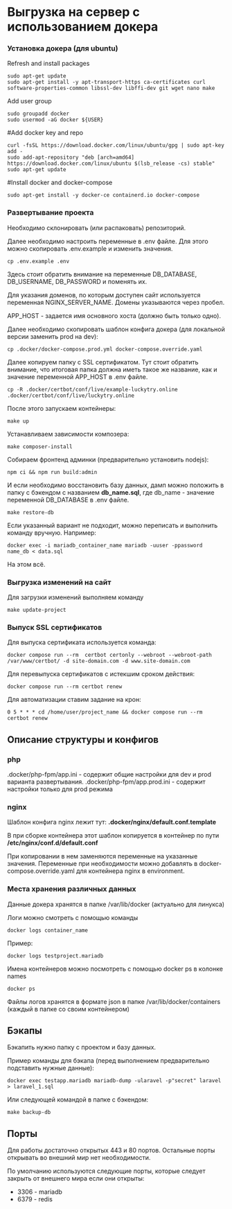 # Выгрузка на сервер с использованием докера

### Установка докера (для ubuntu)

Refresh and install packages

```shell
sudo apt-get update
sudo apt-get install -y apt-transport-https ca-certificates curl software-properties-common libssl-dev libffi-dev git wget nano make
```

Add user group

```shell
sudo groupadd docker
sudo usermod -aG docker ${USER}
```

#Add docker key and repo

```shell
curl -fsSL https://download.docker.com/linux/ubuntu/gpg | sudo apt-key add -
sudo add-apt-repository "deb [arch=amd64] https://download.docker.com/linux/ubuntu $(lsb_release -cs) stable"
sudo apt-get update
```

#Install docker and docker-compose

```shell
sudo apt-get install -y docker-ce containerd.io docker-compose
```

### Развертывание проекта

Необходимо склонировать (или распаковать) репозиторий.

Далее необходимо настроить переменные в .env файле. Для этого можно скопировать .env.example и изменить значения.

```shell
cp .env.example .env
```

Здесь стоит обратить внимание на переменные DB_DATABASE, DB_USERNAME, DB_PASSWORD и поменять их.

Для указания доменов, по которым доступен сайт используется переменная NGINX_SERVER_NAME. Домены указываются через пробел.

APP_HOST - задается имя основного хоста (должно быть только одно).

Далее необходимо скопировать шаблон конфига докера (для локальной версии заменить prod на dev):

```shell
cp .docker/docker-compose.prod.yml docker-compose.override.yaml
```

Далее копируем папку с SSL сертификатом. Тут стоит обратить внимание, что итоговая папка должна иметь такое же название, как и значение переменной APP_HOST в .env файле.

```shell
cp -R .docker/certbot/conf/live/example-luckytry.online .docker/certbot/conf/live/luckytry.online
```

После этого запускаем контейнеры:

```shell
make up
```

Устанавливаем зависимости композера:

```shell
make composer-install
```

Собираем фронтенд админки (предварительно установить nodejs):

```shell
npm ci && npm run build:admin
```

И если необходимо восстановить базу данных, дамп можно положить в папку с бэкендом с названием **db_name.sql**, где db_name - значение переменной DB_DATABASE в .env файле.

```shell
make restore-db
```

Если указанный вариант не подходит, можно переписать и выполнить команду вручную.
Например:

```shell
docker exec -i mariadb_container_name mariadb -uuser -ppassword name_db < data.sql
```

На этом всё.

### Выгрузка изменений на сайт

Для загрузки изменений выполняем команду

```shell
make update-project
```

### Выпуск SSL сертификатов

Для выпуска сертификата используется команда:

```shell
docker compose run --rm  certbot certonly --webroot --webroot-path /var/www/certbot/ -d site-domain.com -d www.site-domain.com
```

Для перевыпуска сертификатов с истекшим сроком действия:

```shell
docker compose run --rm certbot renew
```

Для автоматизации ставим задание на крон:

`0 5 * * * cd /home/user/project_name && docker compose run --rm certbot renew`

## Описание структуры и конфигов

### php

.docker/php-fpm/app.ini - содержит общие настройки для dev и prod варианта развертывания.
.docker/php-fpm/app.prod.ini - содержит настройки только для prod режима

### nginx

Шаблон конфига nginx лежит тут: **.docker/nginx/default.conf.template**

В при сборке контейнера этот шаблон копируется в контейнер по пути **/etc/nginx/conf.d/default.conf**

При копировании в нем заменяются переменные на указанные значения.
Переменные при необходимости можно добавлять в docker-compose.override.yaml для контейнера nginx в environment.

### Места хранения различных данных

Данные докера хранятся в папке /var/lib/docker (актуально для линукса)

Логи можно смотреть с помощью команды

```shell
docker logs container_name
```

Пример:

```shell
docker logs testproject.mariadb
```

Имена контейнеров можно посмотреть с помощью docker ps в колонке names

```shell
docker ps
```

Файлы логов хранятся в формате json в папке /var/lib/docker/containers (каждый в папке со своим контейнером)

## Бэкапы

Бэкапить нужно папку с проектом и базу данных.

Пример команды для бэкапа (перед выполнением предварительно подставить нужные данные):

```shell
docker exec testapp.mariadb mariadb-dump -ularavel -p"secret" laravel > laravel_1.sql
```

Или следующей командой в папке с бэкендом:

```shell
make backup-db
```

## Порты

Для работы достаточно открытых 443 и 80 портов. Остальные порты открывать во внешний мир нет необходимости.

По умолчанию используются следующие порты, которые следует закрыть от внешнего мира если они открыты:

- 3306 - mariadb
- 6379 - redis
